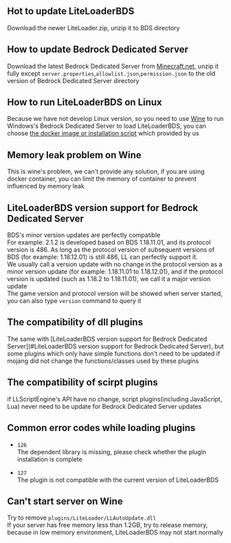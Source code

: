 ## Hot to update LiteLoaderBDS
Download the newer LiteLoader.zip, unzip it to BDS directory

## How to update Bedrock Dedicated Server
Download the latest Bedrock Dedicated Server from [Minecraft.net](https://www.minecraft.net/en-us/download/server/bedrock), unzip it fully except `server.properties`,`allowlist.json`,`permission.json` to the old version of Bedrock Dedicated Server directory

## How to run LiteLoaderBDS on Linux
Because we have not develop Linux version, so you need to use [Wine](https://www.winehq.org/) to run Windows's Bedrock Dedicated Server to load LiteLoaderBDS, you can choose [the docker image or installation script](https://github.com/LiteLDev/LiteLoaderBDS#for-linux) which provided by us

## Memory leak problem on Wine
This is wine's problem, we can't provide any solution, if you are using docker container, you can limit the memory of container to prevent influenced by memory leak

## LiteLoaderBDS version support for Bedrock Dedicated Server
BDS's minor version updates are perfectly compatible  
For example: 2.1.2 is developed based on BDS 1.18.11.01, and its protocol version is 486. As long as the protocol version of subsequent versions of BDS (for example: 1.18.12.01) is still 486, LL can perfectly support it.  
We usually call a version update with no change in the protocol version as a minor version update (for example: 1.18.11.01 to 1.18.12.01), and if the protocol version is updated (such as 1.18.2 to 1.18.11.01), we call it a major version update  
The game version and protocol version will be showed when server started, you can also type `version` command to query it

## The compatibility of dll plugins
The same with [LiteLoaderBDS version support for Bedrock Dedicated Server](#LiteLoaderBDS version support for Bedrock Dedicated Server), but some plugins which only have simple functions don't need to be updated if mojang did not change the functions/classes used by these plugins

## The compatibility of scirpt plugins
if LLScriptEngine's API have no change, script plugins(including JavaScript, Lua) never need to be update for Bedrock Dedicated Server updates

## Common error codes while loading plugins
- `126`  
The dependent library is missing, please check whether the plugin installation is complete

- `127`  
The plugin is not compatible with the current version of LiteLoaderBDS

## Can't start server on Wine
Try to remove `plugins/LiteLoader/LLAutoUpdate.dll`  
If your server has free memory less than 1.2GB, try to release memory, because in low memory environment, LiteLoaderBDS may not start normally